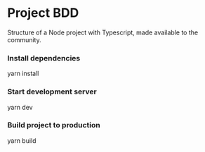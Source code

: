 # Project BDD

Structure of a Node project with Typescript, made available to the community.

### Install dependencies

yarn install

### Start development server

yarn dev

### Build project to production

yarn build

